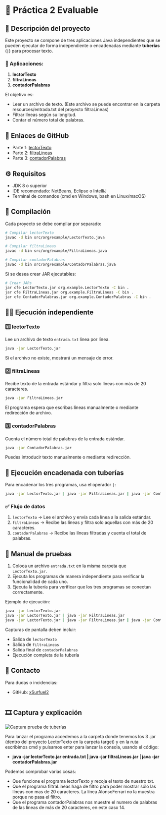 # 📝 Práctica 2 Evaluable

## 📂 Descripción del proyecto
Este proyecto se compone de tres aplicaciones Java independientes que se pueden ejecutar de forma independiente o encadenadas mediante **tuberías** (`|`) para procesar texto.

### 🔹 Aplicaciones:
1. **lectorTexto**
2. **filtraLineas**
3. **contadorPalabras**

El objetivo es:
- Leer un archivo de texto. (Este archivo se puede encontrar en la carpeta resources/entrada.txt del proyecto filtraLineas)
- Filtrar líneas según su longitud.
- Contar el número total de palabras.

## 📁 Enlaces de GitHub
- Parte 1: [lectorTexto](https://github.com/xSurfuel2/LectorTexto.git)
- Parte 2: [filtraLineas](https://github.com/xSurfuel2/filtraLineas.git)
- Parte 3: [contadorPalabras](https://github.com/xSurfuel2/contadorPalabras.git)

## ⚙️ Requisitos
- JDK 8 o superior
- IDE recomendado: NetBeans, Eclipse o IntelliJ
- Terminal de comandos (cmd en Windows, bash en Linux/macOS)

## 🚀 Compilación
Cada proyecto se debe compilar por separado:
```bash
# Compilar lectorTexto
javac -d bin src/org/example/LectorTexto.java

# Compilar filtraLineas
javac -d bin src/org/example/FiltraLineas.java

# Compilar contadorPalabras
javac -d bin src/org/example/ContadorPalabras.java
```
Si se desea crear JAR ejecutables:
```bash
# Crear JARs
jar cfe LectorTexto.jar org.example.LectorTexto -C bin .
jar cfe FiltraLineas.jar org.example.FiltraLineas -C bin .
jar cfe ContadorPalabras.jar org.example.ContadorPalabras -C bin .
```

## 🏃‍♂️ Ejecución independiente
### 1️⃣ lectorTexto
Lee un archivo de texto `entrada.txt` línea por línea.
```bash
java -jar LectorTexto.jar
```
Si el archivo no existe, mostrará un mensaje de error.

### 2️⃣ filtraLineas
Recibe texto de la entrada estándar y filtra solo líneas con más de 20 caracteres.
```bash
java -jar FiltraLineas.jar
```
El programa espera que escribas líneas manualmente o mediante redirección de archivo.

### 3️⃣ contadorPalabras
Cuenta el número total de palabras de la entrada estándar.
```bash
java -jar ContadorPalabras.jar
```
Puedes introducir texto manualmente o mediante redirección.

## 🔗 Ejecución encadenada con tuberías
Para encadenar los tres programas, usa el operador `|`:
```bash
java -jar LectorTexto.jar | java -jar FiltraLineas.jar | java -jar ContadorPalabras.jar
```
### ✅ Flujo de datos
1. `lectorTexto` → Lee el archivo y envía cada línea a la salida estándar.
2. `filtraLineas` → Recibe las líneas y filtra solo aquellas con más de 20 caracteres.
3. `contadorPalabras` → Recibe las líneas filtradas y cuenta el total de palabras.

## 📄 Manual de pruebas
1. Coloca un archivo `entrada.txt` en la misma carpeta que `LectorTexto.jar`.
2. Ejecuta los programas de manera independiente para verificar la funcionalidad de cada uno.
3. Ejecuta la tubería para verificar que los tres programas se conectan correctamente.

Ejemplo de ejecución:
```bash
java -jar LectorTexto.jar
java -jar LectorTexto.jar | java -jar FiltraLineas.jar
java -jar LectorTexto.jar | java -jar FiltraLineas.jar | java -jar ContadorPalabras.jar
```
Capturas de pantalla deben incluir:
- Salida de `lectorTexto`
- Salida de `filtraLineas`
- Salida final de `contadorPalabras`
- Ejecución completa de la tubería

## 📌 Contacto
Para dudas o incidencias:
- GitHub: [xSurfuel2](https://github.com/xSurfuel2)

  ```
## 🎞 Captura y explicación
![Captura prueba de tuberías](PruebaPipes.png)

Para lanzar el programa accedemos a la carpeta donde tenemos los 3 .jar (dentro del proyecto LectorTexto en la carpeta target) y en la ruta escribimos cmd y pulsamos enter para lanzar la consola, usando el código:
- **java -jar lectorTexto.jar entrada.txt | java -jar filtraLineas.jar | java -jar contadorPalabras.jar**
  
Podemos comprobar varias cosas: 
- Que funcione el programa lectorTexto y recoja el texto de nuestro txt.
- Que el programa filtraLineas haga de filtro para poder mostrar sólo las líneas con mas de 20 caracteres. La línea AlonsoFerrari no la muestra porque no pasa el filtro.
- Que el programa contadorPalabras nos muestre el numero de palabras de las líneas de más de 20 caracteres, en este caso 14.
  ```
